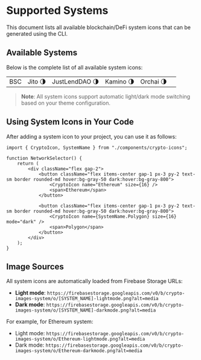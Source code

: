 # Supported Systems

This document lists all available blockchain/DeFi system icons that can be generated using the CLI.

## Available Systems

Below is the complete list of all available system icons:

|     |         |                |           |           |     |
| :-- | :------ | :------------- | :-------- | :-------- | :-- |
| BSC | Jito 🌗 | JustLendDAO 🌗 | Kamino 🌗 | Orchai 🌗 |     |

> **Note**: All system icons support automatic light/dark mode switching based on your theme configuration.

## Using System Icons in Your Code

After adding a system icon to your project, you can use it as follows:

```tsx
import { CryptoIcon, SystemName } from "./components/crypto-icons";

function NetworkSelector() {
    return (
        <div className="flex gap-2">
            <button className="flex items-center gap-1 px-3 py-2 text-sm border rounded-md hover:bg-gray-50 dark:hover:bg-gray-800">
                <CryptoIcon name="Ethereum" size={16} />
                <span>Ethereum</span>
            </button>

            <button className="flex items-center gap-1 px-3 py-2 text-sm border rounded-md hover:bg-gray-50 dark:hover:bg-gray-800">
                <CryptoIcon name={SystemName.Polygon} size={16} mode="dark" />
                <span>Polygon</span>
            </button>
        </div>
    );
}
```

## Image Sources

All system icons are automatically loaded from Firebase Storage URLs:

-   **Light mode**: `https://firebasestorage.googleapis.com/v0/b/crypto-images-system/o/[SYSTEM_NAME]-lightmode.png?alt=media`
-   **Dark mode**: `https://firebasestorage.googleapis.com/v0/b/crypto-images-system/o/[SYSTEM_NAME]-darkmode.png?alt=media`

For example, for Ethereum system:

-   Light mode: `https://firebasestorage.googleapis.com/v0/b/crypto-images-system/o/Ethereum-lightmode.png?alt=media`
-   Dark mode: `https://firebasestorage.googleapis.com/v0/b/crypto-images-system/o/Ethereum-darkmode.png?alt=media`
